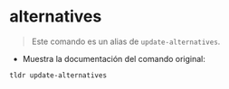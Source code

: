 # alternatives

> Este comando es un alias de `update-alternatives`.

- Muestra la documentación del comando original:

`tldr update-alternatives`
